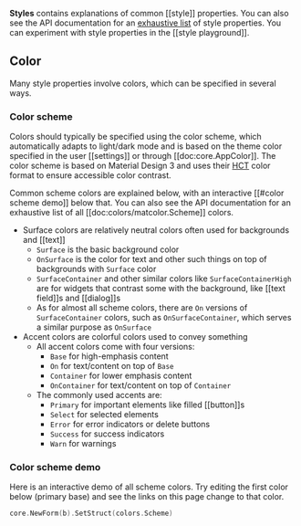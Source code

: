 **Styles** contains explanations of common [[style]] properties. You can also see the API documentation for an [exhaustive list](https://pkg.go.dev/cogentcore.org/core/styles#Style) of style properties. You can experiment with style properties in the [[style playground]].

## Color

Many style properties involve colors, which can be specified in several ways.

### Color scheme

Colors should typically be specified using the color scheme, which automatically adapts to light/dark mode and is based on the theme color specified in the user [[settings]] or through [[doc:core.AppColor]]. The color scheme is based on Material Design 3 and uses their [HCT](https://material.io/blog/science-of-color-design) color format to ensure accessible color contrast.

Common scheme colors are explained below, with an interactive [[#color scheme demo]] below that. You can also see the API documentation for an exhaustive list of all [[doc:colors/matcolor.Scheme]] colors.

* Surface colors are relatively neutral colors often used for backgrounds and [[text]]
    * `Surface` is the basic background color
    * `OnSurface` is the color for text and other such things on top of backgrounds with `Surface` color
    * `SurfaceContainer` and other similar colors like `SurfaceContainerHigh` are for widgets that contrast some with the background, like [[text field]]s and [[dialog]]s
    * As for almost all scheme colors, there are `On` versions of `SurfaceContainer` colors, such as `OnSurfaceContainer`, which serves a similar purpose as `OnSurface`
* Accent colors are colorful colors used to convey something
    * All accent colors come with four versions:
        * `Base` for high-emphasis content
        * `On` for text/content on top of `Base`
        * `Container` for lower emphasis content
        * `OnContainer` for text/content on top of `Container`
    * The commonly used accents are:
        * `Primary` for important elements like filled [[button]]s
        * `Select` for selected elements
        * `Error` for error indicators or delete buttons
        * `Success` for success indicators
        * `Warn` for warnings

### Color scheme demo

Here is an interactive demo of all scheme colors. Try editing the first color below (primary base) and see the links on this page change to that color.

```Go
core.NewForm(b).SetStruct(colors.Scheme)
```
